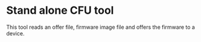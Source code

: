 # Stand alone CFU tool
This tool reads an offer file, firmware image file and offers the firmware to a device.
